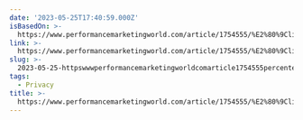 ```yaml
---
date: '2023-05-25T17:40:59.000Z'
isBasedOn: >-
  https://www.performancemarketingworld.com/article/1754555/%E2%80%9Clike-pouring-ink-lake%E2%80%9D-leaked-docs-indicate-facebook-unsure-own-privacy-issues
link: >-
  https://www.performancemarketingworld.com/article/1754555/%E2%80%9Clike-pouring-ink-lake%E2%80%9D-leaked-docs-indicate-facebook-unsure-own-privacy-issues
slug: >-
  2023-05-25-httpswwwperformancemarketingworldcomarticle1754555percente2percent80percent9clike-pouring-ink-lakepercente2percent80percent9d-leaked-docs-indicate-facebook-unsure-own-privacy-issues
tags:
  - Privacy
title: >-
  https://www.performancemarketingworld.com/article/1754555/%E2%80%9Clike-pouring-ink-lake%E2%80%9D-leaked-docs-indicate-facebook-unsure-own-privacy-issues
---
```


